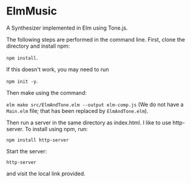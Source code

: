 # ElmMusic
A Synthesizer implemented in Elm using Tone.js.

The following steps are performed in the command line.
First, clone the directory and install npm:

`npm install`.

If this doesn't work, you may need to run

`npm init -y`.

Then make using the command:

`elm make src/ElmAndTone.elm --output elm-comp.js` (We do not have a `Main.elm` file; that has been replaced by `ElmAndTone.elm`).

Then run a server in the same directory as index.html. I like to use http-server. To install using npm, run:

`npm install http-server`

Start the server: 

`http-server` 

and visit the local link provided.
